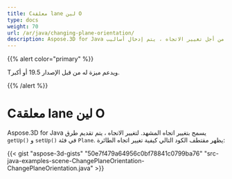 ```yaml
---
title: Cمعلقة lane لين O
type: docs
weight: 70
url: /ar/java/changing-plane-orientation/
description: Aspose.3D for Java يسمح بتغيير اتجاه المشهد. من أجل تغيير الاتجاه ، يتم إدخال أساليب getUp() والإعداد () في فئة الطائرة.
---
```

{{% alert color="primary" %}} 

Tويدعم ميزة له من قبل الإصدار 19.5 أو أكبر.

{{% /alert %}} 
#  **Cمعلقة lane لين O**
Aspose.3D for Java يسمح بتغيير اتجاه المشهد. لتغيير الاتجاه ، يتم تقديم طرق `getUp()` و `setUp()` في فئة `Plane`. يظهر مقتطف الكود التالي كيفية تغيير اتجاه الطائرة:

{{< gist "aspose-3d-gists" "50e7f479a64956c0bf78841c0799ba76" "src-java-examples-scene-ChangePlaneOrientation-ChangePlaneOrientation.java" >}}
